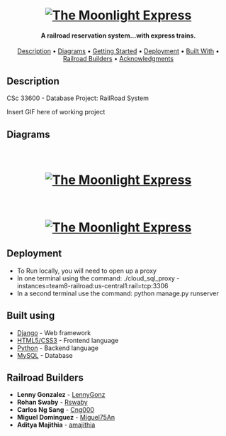<h1 align="center">
  <br>
  <a href="websitehere"><img src="https://raw.githubusercontent.com/Miguel75An/The-Moon-Light-Express/master/pic/MoonLightExpressPic.png" alt="The Moonlight Express"></a>
</h1>

<h4 align="center">A railroad reservation system...with express trains.</h4>

<p align="center">
  <a href="#description">Description</a> •
  <a href="#diagrams">Diagrams</a> •
  <a href="#getting-started">Getting Started</a> •
  <a href="#deployment">Deployment</a> •
  <a href="#built-with">Built With</a> •
  <a href="#railroad-builders">Railroad Builders</a> •
  <a href="#acknowledgments">Acknowledgments</a>
</p>

## Description
CSc 33600 - Database Project: RailRoad System

Insert GIF here of working project

## Diagrams
<h1 align="center">
  <br>
  <a href="https://team8-railroad.appspot.com/"><img src="https://raw.githubusercontent.com/Miguel75An/The-Moon-Light-Express/master/pic/ER%20Diagram%20Improved%20Team8.png" alt="The Moonlight Express"></a>
</h1>

<h1 align="center">
  <br>
  <a href="https://team8-railroad.appspot.com/"><img src="https://raw.githubusercontent.com/Miguel75An/The-Moon-Light-Express/master/pic/Flow%20Chart%20Team8.png" alt="The Moonlight Express"></a>
</h1>

## Deployment

* To  Run locally, you will need to open up a proxy 
* In one terminal using the command: ./cloud_sql_proxy -instances=team8-railroad:us-central1:rail=tcp:3306
* In a second terminal use the command: python manage.py runserver

## Built using

* [Django](https://www.djangoproject.com/) - Web framework 
* [HTML5/CSS3](https://developers.google.com/web/) - Frontend language
* [Python](https://www.python.org/) - Backend language
* [MySQL](https://www.mysql.com/) - Database


## Railroad Builders

* **Lenny Gonzalez** - [LennyGonz](https://github.com/LennyGonz)
* **Rohan Swaby** - [Rswaby](https://github.com/Rswaby)
* **Carlos Ng Sang** - [Cng000](https://github.com/Cng000)
* **Miguel Dominguez** - [Miguel75An](https://github.com/Miguel75An)
* **Aditya Majithia** - [amajithia](https://github.com/amajithia)















